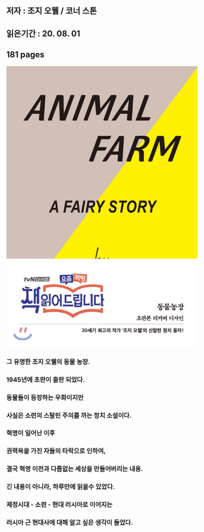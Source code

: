 ## 저자 : 조지 오웰 / 코너 스톤

## 읽은기간 : 20. 08. 01

## 181 pages

![Smithsonian Image](../../public/images/books-images/animalfarm.jpg)

### 그 유명한 조지 오웰의 동물 농장.

### 1945년에 초판이 출판 되었다.

### 동물들이 등장하는 우화이지만

### 사실은 소련의 스탈린 주의를 까는 정치 소설이다.

### 혁명이 일어난 이후

### 권력욕을 가진 자들의 타락으로 인하여,

### 결국 혁명 이전과 다름없는 세상을 만들어버리는 내용.

### 긴 내용이 아니라, 하루만에 읽을수 있었다.

### 제정시대 - 소련 - 현대 러시아로 이어지는

### 러시아 근 현대사에 대해 알고 싶은 생각이 들었다.



